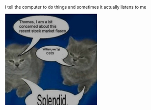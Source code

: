 i tell the computer to do things and sometimes it actually listens to me
<!--START_SECTION:update_image-->
<img src=https://raw.githubusercontent.com/sneakykestrel/sneakykestrel/main/.github/images/stock-market-fiasco.jpg height="" width="300" align=left alt=kitty />
<!--END_SECTION:update_image-->

